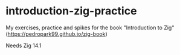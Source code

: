 # introduction-zig-practice

My exercises, practice and spikes for the book "Introduction to Zig" (https://pedropark99.github.io/zig-book)

Needs Zig 14.1
